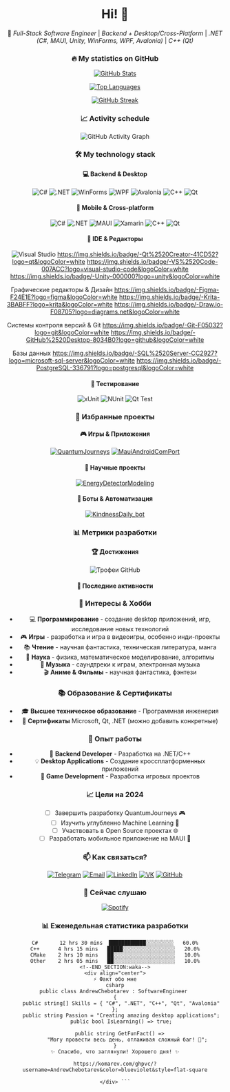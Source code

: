 <div align="center">

# Hi! 👋  
🚀 *Full-Stack Software Engineer* | *Backend + Desktop/Cross-Platform* | *.NET (C#, MAUI, Unity, WinForms, WPF, Avalonia)* | *C++ (Qt)*

### 🔥 **My statistics on GitHub**  
[![GitHub Stats](https://github-readme-stats.vercel.app/api?username=AndrewChebotarev&show_icons=true&theme=radical&hide_border=true&count_private=true&include_all_commits=true)](https://github.com/AndrewChebotarev)  

[![Top Languages](https://github-readme-stats.vercel.app/api/top-langs/?username=AndrewChebotarev&layout=compact&theme=radical&hide_border=true&langs_count=8)](https://github.com/AndrewChebotarev)

[![GitHub Streak](https://streak-stats.demolab.com/?user=AndrewChebotarev&theme=radical&hide_border=true)](https://git.io/streak-stats)

### 📈 **Activity schedule**  
![GitHub Activity Graph](https://github-readme-activity-graph.vercel.app/graph?username=AndrewChebotarev&theme=github-dark&hide_border=true&area=true&custom_title=Моя%20активность%20на%20GitHub)  

### 🛠 **My technology stack**  

#### 💻 **Backend & Desktop**
![C#](https://img.shields.io/badge/-C%23-239120?logo=c-sharp&logoColor=white)
![.NET](https://img.shields.io/badge/-.NET-512BD4?logo=.net&logoColor=white)
![WinForms](https://img.shields.io/badge/-WinForms-5C2D91?logo=.net&logoColor=white)
![WPF](https://img.shields.io/badge/-WPF-5C2D91?logo=.net&logoColor=white)
![Avalonia](https://img.shields.io/badge/-Avalonia-FF3D00?logo=avalonia&logoColor=white)
![C++](https://img.shields.io/badge/-C++-00599C?logo=c%2B%2B&logoColor=white)
![Qt](https://img.shields.io/badge/-Qt-41CD52?logo=qt&logoColor=white)

#### 📱 **Mobile & Cross-platform**
![C#](https://img.shields.io/badge/-C%23-239120?logo=c-sharp&logoColor=white)
![.NET](https://img.shields.io/badge/-.NET-512BD4?logo=.net&logoColor=white)
![MAUI](https://img.shields.io/badge/-.NET%20MAUI-512BD4?logo=.net&logoColor=white)
![Xamarin](https://img.shields.io/badge/-Xamarin-3498DB?logo=xamarin&logoColor=white)
![C++](https://img.shields.io/badge/-C++-00599C?logo=c%2B%2B&logoColor=white)
![Qt](https://img.shields.io/badge/-Qt-41CD52?logo=qt&logoColor=white)

#### 💜 IDE & Редакторы
![Visual Studio](https://img.shields.io/badge/-Visual%2520Studio-5C2D91?logo=visual-studio&logoColor=white)
https://img.shields.io/badge/-Qt%2520Creator-41CD52?logo=qt&logoColor=white
https://img.shields.io/badge/-VS%2520Code-007ACC?logo=visual-studio-code&logoColor=white
https://img.shields.io/badge/-Unity-000000?logo=unity&logoColor=white

Графические редакторы & Дизайн
https://img.shields.io/badge/-Figma-F24E1E?logo=figma&logoColor=white
https://img.shields.io/badge/-Krita-3BABFF?logo=krita&logoColor=white
https://img.shields.io/badge/-Draw.io-F08705?logo=diagrams.net&logoColor=white

Системы контроля версий & Git
https://img.shields.io/badge/-Git-F05032?logo=git&logoColor=white
https://img.shields.io/badge/-GitHub%2520Desktop-8034B0?logo=github&logoColor=white

Базы данных
https://img.shields.io/badge/-SQL%2520Server-CC2927?logo=microsoft-sql-server&logoColor=white
https://img.shields.io/badge/-PostgreSQL-336791?logo=postgresql&logoColor=white

#### 🧪 **Тестирование**
![xUnit](https://img.shields.io/badge/-xUnit-100000?logo=.net&logoColor=white)
![NUnit](https://img.shields.io/badge/-NUnit-100000?logo=.net&logoColor=white)
![Qt Test](https://img.shields.io/badge/-Qt%20Test-41CD52?logo=qt&logoColor=white)

### 🌟 **Избранные проекты**

#### 🎮 **Игры & Приложения**
[![QuantumJourneys](https://github-readme-stats.vercel.app/api/pin/?username=AndrewChebotarev&repo=QuantumJourneys&theme=radical)](https://github.com/AndrewChebotarev/QuantumJourneys)
[![MauiAndroidComPort](https://github-readme-stats.vercel.app/api/pin/?username=AndrewChebotarev&repo=MauiAndroidComPort&theme=radical)](https://github.com/AndrewChebotarev/MauiAndroidComPort)

#### 🔬 **Научные проекты**
[![EnergyDetectorModeling](https://github-readme-stats.vercel.app/api/pin/?username=AndrewChebotarev&repo=EnergyDetectorModeling&theme=radical)](https://github.com/AndrewChebotarev/EnergyDetectorModeling)

#### 🤖 **Боты & Автоматизация**
[![KindnessDaily_bot](https://github-readme-stats.vercel.app/api/pin/?username=AndrewChebotarev&repo=KindnessDaily_bot&theme=radical)](https://github.com/AndrewChebotarev/KindnessDaily_bot)

### 📊 **Метрики разработки**

#### 🏆 **Достижения**
![Трофеи GitHub](https://github-profile-trophy.vercel.app/?username=AndrewChebotarev&theme=radical&no-frame=true&row=2&column=4)

#### 📝 **Последние активности**
<!--START_SECTION:activity-->
<!-- Здесь можно добавить автоматическое обновление активности -->
<!--END_SECTION:activity-->

### 🎨 **Интересы & Хобби**
- 💻 **Программирование** - создание desktop приложений, игр, исследование новых технологий
- 🎮 **Игры** - разработка и игра в видеоигры, особенно инди-проекты
- 📚 **Чтение** - научная фантастика, техническая литература, манга
- 🔬 **Наука** - физика, математическое моделирование, алгоритмы
- 🎵 **Музыка** - саундтреки к играм, электронная музыка
- 🎬 **Аниме & Фильмы** - научная фантастика, фэнтези

### 📚 **Образование & Сертификаты**
- 🎓 **Высшее техническое образование** - Программная инженерия
- 📜 **Сертификаты** Microsoft, Qt, .NET (можно добавить конкретные)

### 💼 **Опыт работы**
- 🏢 **Backend Developer** - Разработка на .NET/C++
- 💡 **Desktop Applications** - Создание кроссплатформенных приложений
- 🎯 **Game Development** - Разработка игровых проектов

### 📈 **Цели на 2024**
- [ ] Завершить разработку QuantumJourneys 🎮
- [ ] Изучить углубленно Machine Learning 🤖
- [ ] Участвовать в Open Source проектах 🌐
- [ ] Разработать мобильное приложение на MAUI 📱

### 📫 **Как связаться?**  

[![Telegram](https://img.shields.io/badge/-Telegram-26A5E4?style=for-the-badge&logo=telegram&logoColor=white)](https://t.me/ChebHit)
[![Email](https://img.shields.io/badge/-Email-D14836?style=for-the-badge&logo=gmail&logoColor=white)](mailto:wizi48wizi@gmail.com)
[![LinkedIn](https://img.shields.io/badge/-LinkedIn-0077B5?style=for-the-badge&logo=linkedin&logoColor=white)](https://linkedin.com/in/andrewchebotarev)
[![VK](https://img.shields.io/badge/-VK-0077FF?style=for-the-badge&logo=vk&logoColor=white)](https://vk.com/your_profile)
[![GitHub](https://img.shields.io/badge/-GitHub-181717?style=for-the-badge&logo=github&logoColor=white)](https://github.com/AndrewChebotarev)

### 🎵 **Сейчас слушаю**
[![Spotify](https://spotify-now-playing-git-main-andrewchebotarevs-projects.vercel.app/api/spotify)](https://open.spotify.com/user/your_id)

### 📊 **Еженедельная статистика разработки**
<!--START_SECTION:waka-->
```text
C#       12 hrs 30 mins  ████████████░░░░░░░░░   60.0%
C++      4 hrs 15 mins   █████░░░░░░░░░░░░░░░░░   20.0%
CMake    2 hrs 10 mins   ██░░░░░░░░░░░░░░░░░░░░   10.0%
Other    2 hrs 05 mins   ██░░░░░░░░░░░░░░░░░░░░   10.0%
<!--END_SECTION:waka-->
<div align="center">
⚡ Факт обо мне
csharp
public class AndrewChebotarev : SoftwareEngineer 
{
    public string[] Skills = { "C#", ".NET", "C++", "Qt", "Avalonia" };
    public string Passion = "Creating amazing desktop applications";
    public bool IsLearning() => true;
    
    public string GetFunFact() => 
        "Могу провести весь день, отлаживая сложный баг! 🐛";
}
✨ Спасибо, что заглянули! Хорошего дня! ✨

https://komarev.com/ghpvc/?username=AndrewChebotarev&color=blueviolet&style=flat-square

</div> ```
